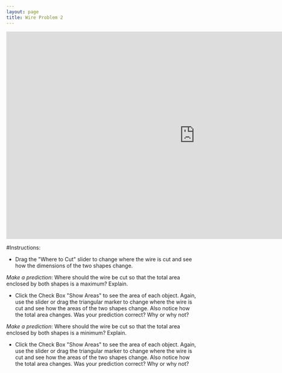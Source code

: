 ```yaml
---
layout: page
title: Wire Problem 2
---
```


<iframe scrolling="no" src="https://tube.geogebra.org/material/iframe/id/107364/width/1000/height/550/border/888888/rc/false/ai/false/sdz/false/smb/false/stb/false/stbh/true/ld/false/sri/true/at/preferhtml5" width="1000px" height="550px" style="border:0px;"> </iframe>

#Instructions:
* Drag the "Where to Cut" slider to change where the wire is cut and see how the dimensions of the two shapes change.  
 
 _Make a prediction_: Where should the wire be cut so that the total area enclosed by both shapes is a maximum? Explain.
 
* Click the Check Box "Show Areas" to see the area of each object. Again, use the slider or drag the triangular marker to change where the wire is cut and see how the areas of the two shapes change. Also notice how the total area changes.
Was your prediction correct? Why or why not?
 
 _Make a prediction_: Where should the wire be cut so that the total area enclosed by both shapes is a minimum? Explain. 
 
* Click the Check Box "Show Areas" to see the area of each object. Again, use the slider or drag the triangular marker to change where the wire is cut and see how the areas of the two shapes change. Also notice how the total area changes.
Was your prediction correct? Why or why not?
